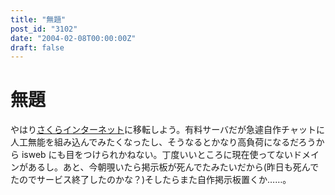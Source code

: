 ```yaml
---
title: "無題"
post_id: "3102"
date: "2004-02-08T00:00:00Z"
draft: false
---
```


# 無題

やはり[さくらインターネット](http://px.a8.net/svt/ejp?a8mat=2NBUD6+FJNHF6+D8Y+C1DUR)に移転しよう。有料サーバだが急遽自作チャットに人工無能を組み込んでみたくなったし、そうなるとかなり高負荷になるだろうから isweb にも目をつけられかねない。丁度いいところに現在使ってないドメインがあるし。あと、今朝覗いたら掲示板が死んでたみたいだから(昨日も死んでたのでサービス終了したのかな？)そしたらまた自作掲示板置くか……。
